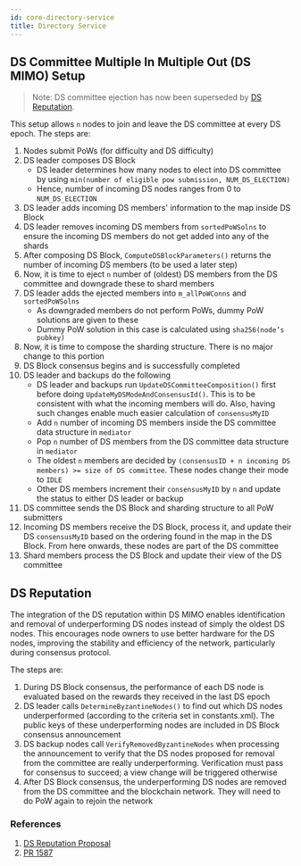 ```yaml
---
id: core-directory-service
title: Directory Service
---
```

## DS Committee Multiple In Multiple Out (DS MIMO) Setup

> Note: DS committee ejection has now been superseded by [DS Reputation](#ds-reputation).

This setup allows `n` nodes to join and leave the DS committee at every DS epoch. The steps are:

1. Nodes submit PoWs (for difficulty and DS difficulty)
1. DS leader composes DS Block
   - DS leader determines how many nodes to elect into DS committee by using `min(number of eligible pow submission, NUM_DS_ELECTION)`
   - Hence, number of incoming DS nodes ranges from 0 to `NUM_DS_ELECTION`
1. DS leader adds incoming DS members' information to the map inside DS Block
1. DS leader removes incoming DS members from `sortedPoWSolns` to ensure the incoming DS members do not get added into any of the shards
1. After composing DS Block, `ComputeDSBlockParameters()` returns the number of incoming DS members (to be used a later step)
1. Now, it is time to eject `n` number of (oldest) DS members from the DS committee and downgrade these to shard members
1. DS leader adds the ejected members into `m_allPoWConns` and `sortedPoWSolns`
   - As downgraded members do not perform PoWs, dummy PoW solutions are given to these
   - Dummy PoW solution in this case is calculated using `sha256(node’s pubkey)`
1. Now, it is time to compose the sharding structure. There is no major change to this portion
1. DS Block consensus begins and is successfully completed
1. DS leader and backups do the following
   - DS leader and backups run `UpdateDSCommitteeComposition()` first before doing `UpdateMyDSModeAndConsensusId()`. This is to be consistent with what the incoming members will do. Also, having such changes enable much easier calculation of `consensusMyID`
   - Add `n` number of incoming DS members inside the DS committee data structure in `mediator`
   - Pop `n` number of DS members from the DS committee data structure in `mediator`
   - The oldest `n` members are decided by `(consensusID + n incoming DS members) >= size of DS committee`. These nodes change their mode to `IDLE`
   - Other DS members increment their `consensusMyID` by `n` and update the status to either DS leader or backup
1. DS committee sends the DS Block and sharding structure to all PoW submitters
1. Incoming DS members receive the DS Block, process it, and update their DS `consensusMyID` based on the ordering found in the map in the DS Block. From here onwards, these nodes are part of the DS committee
1. Shard members process the DS Block and update their view of the DS committee

## DS Reputation

The integration of the DS reputation within DS MIMO enables identification and removal of underperforming DS nodes instead of simply the oldest DS nodes. This encourages node owners to use better hardware for the DS nodes, improving the stability and efficiency of the network, particularly during consensus protocol.

The steps are:

1. During DS Block consensus, the performance of each DS node is evaluated based on the rewards they received in the last DS epoch
1. DS leader calls `DetermineByzantineNodes()` to find out which DS nodes underperformed (according to the criteria set in constants.xml). The public keys of these underperforming nodes are included in DS Block consensus announcement
1. DS backup nodes call `VerifyRemovedByzantineNodes` when processing the announcement to verify that the DS nodes proposed for removal from the committee are really underperforming. Verification must pass for consensus to succeed; a view change will be triggered otherwise
1. After DS Block consensus, the underperforming DS nodes are removed from the DS committee and the blockchain network. They will need to do PoW again to rejoin the network

### References

1. [DS Reputation Proposal](https://github.com/nnamon/zilliqa-research/blob/master/ds_reputation/proposal.md)
2. [PR 1587](https://github.com/Zilliqa/Zilliqa/pull/1587)